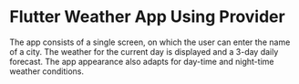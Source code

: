 

# Flutter Weather App Using Provider

The app consists of a single screen, on which the user can enter the name of a city. 
The weather for the current day is displayed and a 3-day daily forecast. 
The app appearance also adapts for day-time and night-time weather conditions.